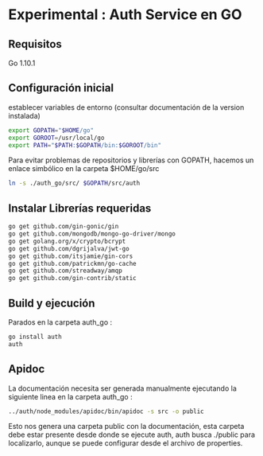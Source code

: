 Experimental : Auth Service en GO
==

Requisitos
-

Go 1.10.1

Configuración inicial
-

establecer variables de entorno (consultar documentación de la version instalada)

```bash
export GOPATH="$HOME/go"
export GOROOT=/usr/local/go
export PATH="$PATH:$GOPATH/bin:$GOROOT/bin"
```

Para evitar problemas de repositorios y librerías con GOPATH, hacemos un enlace simbólico en la carpeta $HOME/go/src

```bash
ln -s ./auth_go/src/ $GOPATH/src/auth
```

Instalar Librerías requeridas
-

```bash
go get github.com/gin-gonic/gin
go get github.com/mongodb/mongo-go-driver/mongo
go get golang.org/x/crypto/bcrypt
go get github.com/dgrijalva/jwt-go
go get github.com/itsjamie/gin-cors
go get github.com/patrickmn/go-cache
go get github.com/streadway/amqp
go get github.com/gin-contrib/static
```

Build y ejecución
-

Parados en la carpeta auth_go :

```bash
go install auth
auth
```

Apidoc
-

La documentación necesita ser generada manualmente ejecutando la siguiente linea en la carpeta auth_go :

```bash
../auth/node_modules/apidoc/bin/apidoc -s src -o public
```

Esto nos genera una carpeta public con la documentación, esta carpeta debe estar presente desde donde se ejecute auth, auth busca ./public para localizarlo, aunque se puede configurar desde el archivo de properties.
